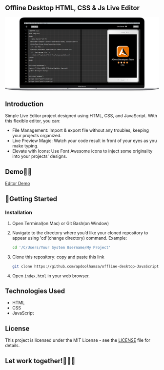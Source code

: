 ## Offline Desktop HTML, CSS & Js Live Editor

<p align="center">
  <img src="/imgs/OfflineLiveEditor.png" alt="Desktop Live Editor Screenshot">
</p>

## Introduction

Simple Live Editor project designed using HTML, CSS, and JavaScript. With this flexible editor, you can:
- File Management: Import & export file without any troubles, keeping your projects organized.
- Live Preview Magic: Watch your code result in front of your eyes as you make typing.
- Elevate with Icons: Use Font Awesome icons to inject some originality into your projects' designs.

## Demo🔗📡

[Editor Demo](https://youtu.be/drhMmZrcN80?si=dwlV_7HN6GvGSyhl)

## 🚀Getting Started

### Installation

1. Open Terminal(on Mac) or Git Bash(on Window)

2. Navigate to the directory where you’d like your cloned repository to appear using 'cd'(change directory) command.
Example:

   ```bash
   cd '/C/Users/Your System Username/My Project'
   ```
   
3. Clone this repository:
   copy and paste this link

   ```bash
   git clone https://github.com/apdoolhamza/offline-desktop-JavaScript-HTML-CSS-live-editor.git
   ```

4. Open `index.html` in your web browser.

## Technologies Used

- HTML
- CSS
- JavaScript

## License

This project is licensed under the MIT License - see the [LICENSE](LICENSE.txt) file for details.

## Let work together!📡🔗🤝
